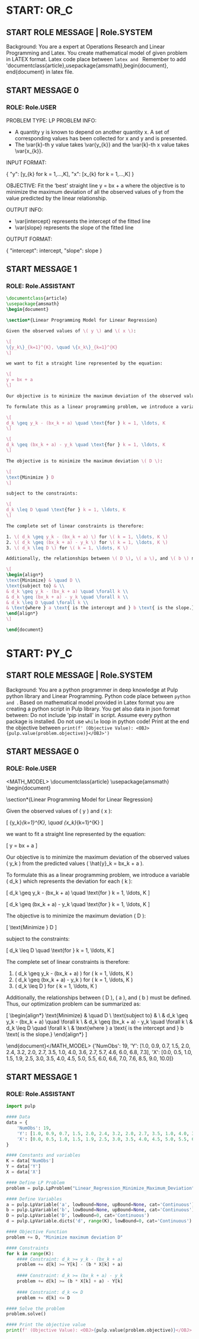 # START: OR_C 
## START ROLE MESSAGE | Role.SYSTEM 
Background: You are a expert at Operations Research and Linear Programming and Latex. You create mathematical model of given problem in LATEX format. Latex code place between ```latex and ``` Remember to add 'documentclass{article},usepackage{amsmath},begin{document}, end{document} in latex file. 
## START MESSAGE 0 
### ROLE: Role.USER
<DESCRIPTION>
PROBLEM TYPE: LP
PROBLEM INFO:

- A quantity y is known to depend on another quantity x. A set of corresponding values has been collected for x and y and is presented.
- The \var{k}-th y value takes \var{y_{k}} and the \var{k}-th x value takes \var{x_{k}}.

INPUT FORMAT:

{
    "y": [y_{k} for k = 1,...,K],
    "x": [x_{k} for k = 1,...,K]
}


OBJECTIVE: Fit the ‘best’ straight line y = bx + a where the objective is to minimize the maximum deviation of all the observed values of y from the value predicted by the linear relationship.

OUTPUT INFO:

- \var{intercept} represents the intercept of the fitted line
- \var{slope} represents the slope of the fitted line

OUTPUT FORMAT:

{
    "intercept": intercept,
    "slope": slope
}
</DESCRIPTION>


## START MESSAGE 1 
### ROLE: Role.ASSISTANT
```latex
\documentclass{article}
\usepackage{amsmath}
\begin{document}

\section*{Linear Programming Model for Linear Regression}

Given the observed values of \( y \) and \( x \):

\[
\{y_k\}_{k=1}^{K}, \quad \{x_k\}_{k=1}^{K}
\]

we want to fit a straight line represented by the equation:

\[
y = bx + a
\]

Our objective is to minimize the maximum deviation of the observed values \( y_k \) from the predicted values \( \hat{y}_k = bx_k + a \). 

To formulate this as a linear programming problem, we introduce a variable \( d_k \) which represents the deviation for each \( k \):

\[
d_k \geq y_k - (bx_k + a) \quad \text{for } k = 1, \ldots, K
\]

\[
d_k \geq (bx_k + a) - y_k \quad \text{for } k = 1, \ldots, K
\]

The objective is to minimize the maximum deviation \( D \):

\[
\text{Minimize } D
\]

subject to the constraints:

\[
d_k \leq D \quad \text{for } k = 1, \ldots, K
\]

The complete set of linear constraints is therefore:

1. \( d_k \geq y_k - (bx_k + a) \) for \( k = 1, \ldots, K \)
2. \( d_k \geq (bx_k + a) - y_k \) for \( k = 1, \ldots, K \)
3. \( d_k \leq D \) for \( k = 1, \ldots, K \)

Additionally, the relationships between \( D \), \( a \), and \( b \) must be defined. Thus, our optimization problem can be summarized as:

\[
\begin{align*}
\text{Minimize} & \quad D \\
\text{subject to} & \\
& d_k \geq y_k - (bx_k + a) \quad \forall k \\
& d_k \geq (bx_k + a) - y_k \quad \forall k \\
& d_k \leq D \quad \forall k \\
& \text{where } a \text{ is the intercept and } b \text{ is the slope.}
\end{align*}
\]

\end{document}
```

# START: PY_C 
## START ROLE MESSAGE | Role.SYSTEM 
Background: You are a python programmer in deep knowledge at Pulp python library and Linear Programming. Python code place between ```python and ```. Based on mathematical model provided in Latex format you are creating a python script in Pulp library. You get also data in json format between: <DATA></DATA> Do not include 'pip install' in script. Assume every python package is installed. Do not use `while` loop in python code! Print at the end the objective between <OBJ></OBJ> `print(f' (Objective Value): <OBJ>{pulp.value(problem.objective)}</OBJ>')` 
## START MESSAGE 0 
### ROLE: Role.USER
<MATH_MODEL>
\documentclass{article}
\usepackage{amsmath}
\begin{document}

\section*{Linear Programming Model for Linear Regression}

Given the observed values of \( y \) and \( x \):

\[
\{y_k\}_{k=1}^{K}, \quad \{x_k\}_{k=1}^{K}
\]

we want to fit a straight line represented by the equation:

\[
y = bx + a
\]

Our objective is to minimize the maximum deviation of the observed values \( y_k \) from the predicted values \( \hat{y}_k = bx_k + a \). 

To formulate this as a linear programming problem, we introduce a variable \( d_k \) which represents the deviation for each \( k \):

\[
d_k \geq y_k - (bx_k + a) \quad \text{for } k = 1, \ldots, K
\]

\[
d_k \geq (bx_k + a) - y_k \quad \text{for } k = 1, \ldots, K
\]

The objective is to minimize the maximum deviation \( D \):

\[
\text{Minimize } D
\]

subject to the constraints:

\[
d_k \leq D \quad \text{for } k = 1, \ldots, K
\]

The complete set of linear constraints is therefore:

1. \( d_k \geq y_k - (bx_k + a) \) for \( k = 1, \ldots, K \)
2. \( d_k \geq (bx_k + a) - y_k \) for \( k = 1, \ldots, K \)
3. \( d_k \leq D \) for \( k = 1, \ldots, K \)

Additionally, the relationships between \( D \), \( a \), and \( b \) must be defined. Thus, our optimization problem can be summarized as:

\[
\begin{align*}
\text{Minimize} & \quad D \\
\text{subject to} & \\
& d_k \geq y_k - (bx_k + a) \quad \forall k \\
& d_k \geq (bx_k + a) - y_k \quad \forall k \\
& d_k \leq D \quad \forall k \\
& \text{where } a \text{ is the intercept and } b \text{ is the slope.}
\end{align*}
\]

\end{document}</MATH_MODEL>
<DATA>
{'NumObs': 19, 'Y': [1.0, 0.9, 0.7, 1.5, 2.0, 2.4, 3.2, 2.0, 2.7, 3.5, 1.0, 4.0, 3.6, 2.7, 5.7, 4.6, 6.0, 6.8, 7.3], 'X': [0.0, 0.5, 1.0, 1.5, 1.9, 2.5, 3.0, 3.5, 4.0, 4.5, 5.0, 5.5, 6.0, 6.6, 7.0, 7.6, 8.5, 9.0, 10.0]}</DATA>


## START MESSAGE 1 
### ROLE: Role.ASSISTANT
```python
import pulp

#### Data
data = {
    'NumObs': 19, 
    'Y': [1.0, 0.9, 0.7, 1.5, 2.0, 2.4, 3.2, 2.0, 2.7, 3.5, 1.0, 4.0, 3.6, 2.7, 5.7, 4.6, 6.0, 6.8, 7.3], 
    'X': [0.0, 0.5, 1.0, 1.5, 1.9, 2.5, 3.0, 3.5, 4.0, 4.5, 5.0, 5.5, 6.0, 6.6, 7.0, 7.6, 8.5, 9.0, 10.0]
}

#### Constants and variables
K = data['NumObs']
Y = data['Y']
X = data['X']

#### Define LP Problem
problem = pulp.LpProblem("Linear_Regression_Minimize_Maximum_Deviation", pulp.LpMinimize)

#### Define Variables
a = pulp.LpVariable('a', lowBound=None, upBound=None, cat='Continuous')
b = pulp.LpVariable('b', lowBound=None, upBound=None, cat='Continuous')
D = pulp.LpVariable('D', lowBound=0, cat='Continuous')
d = pulp.LpVariable.dicts('d', range(K), lowBound=0, cat='Continuous')

#### Objective Function
problem += D, "Minimize maximum deviation D"

#### Constraints
for k in range(K):
    #### Constraint: d_k >= y_k - (bx_k + a)
    problem += d[k] >= Y[k] - (b * X[k] + a)
    
    #### Constraint: d_k >= (bx_k + a) - y_k
    problem += d[k] >= (b * X[k] + a) - Y[k]
    
    #### Constraint: d_k <= D
    problem += d[k] <= D

#### Solve the problem
problem.solve()

#### Print the objective value
print(f' (Objective Value): <OBJ>{pulp.value(problem.objective)}</OBJ>')
```


